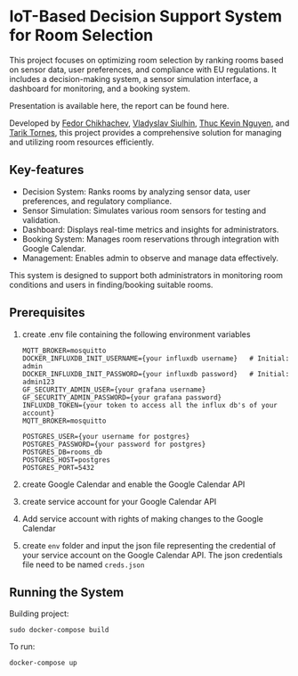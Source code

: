 # IoT-Based Decision Support System for Room Selection
This project focuses on optimizing room selection by ranking rooms based on sensor data, user preferences, and compliance with EU regulations. 
It includes a decision-making system, a sensor simulation interface, a dashboard for monitoring, and a booking system.

Presentation is available here, the report can be found here.

Developed by [Fedor Chikhachev](https://github.com/FChikh), [Vladyslav Siulhin](https://github.com/SiulhinVlad), [Thuc Kevin Nguyen](https://github.com/Thuctac), and [Tarik Tornes](https://github.com/TarikTornes), this project provides a comprehensive solution for managing and utilizing room resources efficiently.

## Key-features
- Decision System: Ranks rooms by analyzing sensor data, user preferences, and regulatory compliance.
- Sensor Simulation: Simulates various room sensors for testing and validation.
- Dashboard: Displays real-time metrics and insights for administrators.
- Booking System: Manages room reservations through integration with Google Calendar.
- Management: Enables admin to observe and manage data effectively.

This system is designed to support both administrators in monitoring room conditions and users in finding/booking suitable rooms.

## Prerequisites
1. create .env file containing the following environment variables
    ```shell
    MQTT_BROKER=mosquitto
    DOCKER_INFLUXDB_INIT_USERNAME={your influxdb username}   # Initial: admin
    DOCKER_INFLUXDB_INIT_PASSWORD={your influxdb password}   # Initial: admin123
    GF_SECURITY_ADMIN_USER={your grafana username}
    GF_SECURITY_ADMIN_PASSWORD={your grafana password}
    INFLUXDB_TOKEN={your token to access all the influx db's of your account}
    MQTT_BROKER=mosquitto

    POSTGRES_USER={your username for postgres}
    POSTGRES_PASSWORD={your password for postgres}
    POSTGRES_DB=rooms_db
    POSTGRES_HOST=postgres
    POSTGRES_PORT=5432
    ```

2. create Google Calendar and enable the Google Calendar API
3. create service account for your Google Calendar API
4. Add service account with rights of making changes to the Google Calendar
5. create `env` folder and input the json file representing the credential of your service account on the Google Calendar API. The json credentials file need to be named `creds.json`


## Running the System

Building project:
```shell
sudo docker-compose build
```

To run:
```shell
docker-compose up
```


